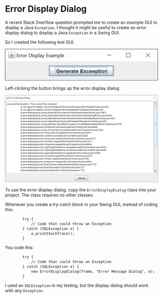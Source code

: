 # Error Display Dialog

A recent Stack Overflow question prompted me to create an example GUI to display a Java `Exception`.  I thought it might be useful to create an error display dialog to display a Java `Exception` in a Swing GUI.

So i created the following test GUI.

![Error Display Example](images/ErrorDisplayExample.png)

Left-clicking the button brings up the error display dialog.

![Error Display Dialog](images/ErrorMessageDialog.png)

To use the error display dialog, copy the `ErrorDisplayDialog` class into your project.  The class requires no other classes.

Whenever you create a try-catch block in your Swing GUI, instead of coding this:

			try {
				// Code that could throw an Exception
			} catch (SQLException e) {
				e.printStackTrace();
			}	

You code this:

			try {
				// Code that could throw an Exception
			} catch (SQLException e) {
				new ErrorDisplayDialog(frame, "Error Message Dialog", e);
			}	

I used an `SQLException` in my testing, but the display dialog should work with any `Exception`.
